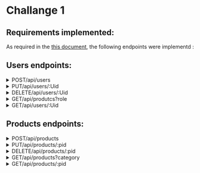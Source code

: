 # Challange 1

## Requirements implemented:

As required in the [this document](https://docs.google.com/presentation/d/1BVsH1ABIKOjct2PNRRzTXxCRApwMA7JAr9NZsXuCTsE/edit#slide=id.g120b44b0dae_0_1259), the following endpoints were implementd :

## Users endpoints:
<details>
  <summary>POST/api/users </summary>
  
  * **Purpouse:** Create a new user  
  * **Query params:** None
  * **Url params:** None
  * **Request body:** Json string containing the user data
  * **Example:**
    * **Request:**
      * **Url:** /api/users
      * **Htpp Method:** POST
      * **Request body:**
        ```json
        {
          "email": "michael@mail.com",      //required
          "password": "someStrongPassword", //required
          "photo":"https://something.com",  //optional
          "role": "user"                    //optional 
        }
        ```
    * **Response:**
      * **Status Code:** 201
      * **Json:**
        ```json
        {
        "message": "created a new user with id  f8e3addebb42b79f7d2b0686",
          "response": "f8e3addebb42b79f7d2b0686"
        }
        ```
</details>

<details>
  <summary>PUT/api/users/:Uid</summary>
  
  * **Purpouse:** Update an existing user  
  * **Query params:** 
    * **Uid:** The id of the user to be updated
  * **Url params:** None
  * **Request body:** Json string containing the user data
  * **Example:**
    * **Request:**
      * **Url:** /api/users/1935c70b7ae4fb67b8247420
      * **Htpp Method:** PUT
      * **Request body**:
        ```json
        {
          "email": "mcNewEmail@mail.com",      //required
          "password": "aStrongerPassword",     //required
          "photo":"https://somethingElse.com", //optional
          "role": "new role"                   //optional 
        }
        ```
    * **Response:**
      * **Status Code:** 200
      * **Json:**
        ```json
        {
          "message": "updated user with id 1935c70b7ae4fb67b8247420",
          "response": {
            "id": "1935c70b7ae4fb67b8247420",
            "photo": "https://somethingElse.com",
            "email": "mcNewEmail@mail.com",
            "password": "aStrongerPassword",
            "role": "new role"
          }
        }
        ```
</details>

<details>
  <summary> DELETE/api/users/:Uid </summary>

  * **Purpouse:** Delete a user
  * **Query params:** 
  * **Uid:** The id of the user to delete
  * **Url params:** None
  * **Request body:** None
  * **Example:**
    * **Request:**
      * **Url:** /api/users/1935c70b7ae4fb67b8247420
      * **Htpp Method:** DELETE
    * **Response:**
      * **Status Code:** 200
      * **Json:**
        ```json
        {
            "message": "deleted user with id 1935c70b7ae4fb67b8247420",
            "response": true
        }
        ```
</details>

<details>
  <summary> GET/api/produtcs?role </summary>

  * **Purpouse:** Read users
  * **Query params:** 
    * **role:** Used to filter users by role
  * **Url params:** None
  * **Request body:** None
  * **Example 1:**
    * **Request:**
      * **Url:** /api/users
      * **Htpp Method:** GET  
    * **Response:**
      * **Status Code:** 200
      * **Json:**
        ```json
        {
          "message": "fetched 4 users",
          "response": [
              {
                  "id": "dbeb5fa4cdae91d8ba68121c",
                  "photo": "https://random.imagecdn.app/200/200",
                  "email": "user2@mail.com",
                  "password": "user2pass",
                  "role": "0"
              },
              //...
              // More Users ...
              //...
              {
                  "id": "82e96d149a10d80f2ae18bd8",
                  "photo": "https://random.imagecdn.app/200/200",
                  "email": "user3@mail.com",
                  "password": "user3pass",
                  "role": "1"
              }        
            ]
      }
        ```
    * **Example 2:**
    * **Request:**
      * **Url:** /api/users?role=1
      * **Htpp Method:** GET  
    * **Response:**
      * **Status Code:** 200
      * **Json:**
        ```json
        {
          "message": "fetched 2 users",
          "response": [
              {
                  "id": "82e96d149a10d80f2ae18bd8",
                  "photo": "https://random.imagecdn.app/200/200",
                  "email": "user3@mail.com",
                  "password": "user3pass",
                  "role": "1"
              },
              {
                  "id": "ec73dd681b17a7fc6c9ae679",
                  "photo": "https://random.imagecdn.app/200/200",
                  "email": "user4@mail.com",
                  "password": "user4pass",
                  "role": "1"
              }
          ]
      }
        ```
</details>

<details>
  <summary> GET/api/users/:Uid </summary>

  * **Purpouse:** Read a user with a spcific id
  * **Query params:** None
  * **Url params:** 
    * **Uid:** The id of the user to read
  * **Request body:** None
  * **Example:**
    * **Request:**
      * **Url:** /api/users/1935c70b7ae4fb67b8247420
      * **Htpp Method:** GET
    * **Response:**
      * **Status Code:** 200
      * **Json:**
        ```json
        {
            "message": "fetched user with id 1935c70b7ae4fb67b8247420",
            "response": {
                "id": "1935c70b7ae4fb67b8247420",
                "photo": "https://random.imagecdn.app/200/200",
                "email": "user1@mail.com",
                "password": "user1pass",
                "role": "0"
            }
        }
        ```
</details>


## Products endpoints:

<details>
  <summary> POST/api/products </summary>

  * **Purpouse:** Create a new product
  * **Query params:** None
  * **Url params:** None
  * **Request body:** Json string containing the new product data
  * **Example:**
    * **Request:**
      * **Url:** /api/products
      * **Htpp Method:** POST
      * **Request body**:
        ```json
        {
        "title":"product4", //required
        "price":"300", //optional
        "stock":10, //optional
        "category":"category1", //optional
        "photo":"https://apricture" //optional
        }
        ```
    * **Response:**
      * **Status Code:** 201
      * **Json:**
        ```json
        {
            "message": "created product with id f656d7fc7eac97d48b150780",
            "response": "f656d7fc7eac97d48b150780"
        }
        ```
</details>

<details>
  <summary> PUT/api/products/:pid </summary>

  * **Purpouse:** Update an existing product
  * **Query params:** None
  * **Url params:**
    * **pid:** The id of the product to update 
  * **Request body:** Json string containing the updated product data
  * **Example:**
    * **Request:**
      * **Url:** /api/produtcs/d4bd215bffba484ac13dfbdd
      * **Htpp Method:** PUT
      * **Request body**:
        ```json
        {
            "title": "Samsung A53 Updated1", //required
            "category": "SmartphonesUpdated1", //optional
            "photo": "https://Updated1", //optional
            "price": "1", //optional
            "stock": 1 //optional
        }
        ```
    * **Response:**
      * **Status Code:** 200
      * **Json:**
        ```json
        {
            "message": "updated product with id d4bd215bffba484ac13dfbdd",
            "response": {
                "id": "d4bd215bffba484ac13dfbdd",
                "category": "SmartphonesUpdated1",
                "photo": "https://Updated1",
                "title": "Samsung A53 Updated1",
                "price": "1",
                "stock": 1
            }
        } 
        ```
</details>

<details>
  <summary> DELETE/api/products/:pid </summary>

  * **Purpouse:** Delete an existing product
  * **Query params:** None
  * **Url params:**
    * **pid:** The id of the product to delete
  * **Request body:** None
  * **Example:**
    * **Request:**
      * **Url:** /api/products/d4bd215bffba484ac13dfbdd:
      * **Htpp Method:** DELETE
    * **Response:**
      * **Status Code:** 200
      * **Json:**
        ```json
        {
            "message": "product with id d4bd215bffba484ac13dfbdd was deleted",
            "response": true
        }
        ```
</details>

<details>
  <summary> GET/api/products?category </summary>

  * **Purpouse:** Read all produtcs
  * **Query params:**
    * **category:** Used to filter products by category
  * **Url params:** None
  * **Request body:** None
  * **Example 1:**
    * **Request:**
      * **Url:** /api/products
      * **Htpp Method:** GET
    * **Response:**
      * **Status Code:** 200
      * **Json:**
        ```json
        {
          "message": "fetched 40 products",
          "response": [
            {
                "id": "52b80920c47be774ffe4136e",
                "category": "Smartphones",
                "photo": "https://random.imagecdn.app/200/200",
                "title": "iPhone 14",
                "price": "1200",
                "stock": 10
            },
            {
                "id": "eac91d6ce93d0df4e01ef5d5",
                "category": "Smartphones",
                "photo": "https://random.imagecdn.app/200/200",
                "title": "OnePlus 9 Pro",
                "price": "900",
                "stock": 15
            }
            //More products ...
          ]
        }
        ```
  * **Example 2:**
    * **Request:**
      * **Url:** /api/products?category=Laptops
      * **Htpp Method:** GET
    * **Response:**
      * **Status Code:** 200
      * **Json:**
        ```json
        {
          "message": "fetched 5 products",
          "response": 
          [
            {
                "id": "116a4eb7e130255be972d30d",
                "category": "Laptops",
                "photo": "https://random.imagecdn.app/200/200",
                "title": "MacBook Pro 16",
                "price": "2400",
                "stock": 5
            },
            {
                "id": "c7d0ed6ea98517654f674cfe",
                "category": "Laptops",
                "photo": "https://random.imagecdn.app/200/200",
                "title": "Dell XPS 13",
                "price": "1500",
                "stock": 12
            }
            // More products ...            
          ]
        }
        ```
</details>
<details>
  <summary> GET/api/products/:pid </summary>

  * **Purpouse:** Read a product with a specific id
  * **Query params:** None
  * **Url params:** 
    * **pid:** The id of the product to read.
  * **Request body:** None
  * **Example:**
    * **Request:**
      * **Url:** /api/products/d4bd215bffba484ac13dfbdd
      * **Htpp Method:** GET
    * **Response:**
      * **Status Code:** 200
      * **Json:**
        ```json
        {
          "message": "fetched product with id d4bd215bffba484ac13dfbdd ",
          "response": {
              "id": "d4bd215bffba484ac13dfbdd",
              "category": "SmartphonesUpdated5",
              "photo": "https://Updated4",
              "title": "Samsung A53 Updated5",
              "price": "5",
              "stock": 5
          }
        }
        ```
</details>


